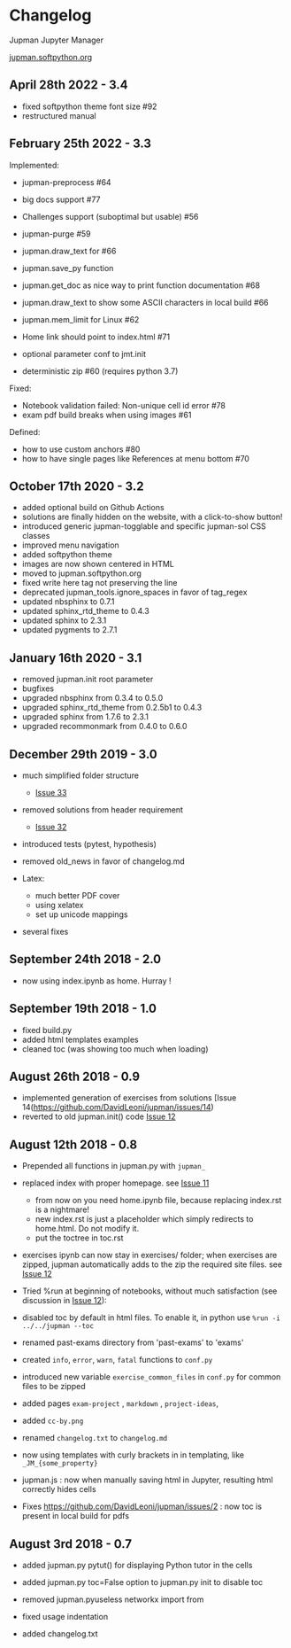 
# Changelog

Jupman Jupyter Manager 

[jupman.softpython.org](https://jupman.softpython.org)

## April 28th 2022 - 3.4

- fixed softpython theme font size #92
- restructured manual

## February 25th 2022 - 3.3

Implemented: 

- jupman-preprocess #64 
- big docs support #77
- Challenges support (suboptimal but usable) #56 
- jupman-purge #59
- jupman.draw_text for #66
- jupman.save_py function
- jupman.get_doc as nice way to print function documentation #68 
- jupman.draw_text to show some ASCII characters in local build #66 
- jupman.mem_limit for Linux #62 

- Home link should point to index.html #71 
- optional parameter conf to jmt.init
- deterministic zip #60 (requires python 3.7)

Fixed:

- Notebook validation failed: Non-unique cell id error #78 
- exam pdf build breaks when using images #61 

Defined:

- how to use custom anchors #80 
- how to have single pages like References at menu bottom #70 


## October 17th 2020 - 3.2

- added optional build on Github Actions
- solutions are finally hidden on the website, with a click-to-show button!
- introduced generic jupman-togglable and specific jupman-sol CSS classes
- improved menu navigation
- added softpython theme
- images are now shown centered in HTML
- moved to jupman.softpython.org
- fixed write here tag not preserving the line
- deprecated jupman_tools.ignore_spaces in favor of tag_regex
- updated nbsphinx to 0.7.1
- updated sphinx_rtd_theme to 0.4.3
- updated sphinx to 2.3.1
- updated pygments to 2.7.1

## January 16th 2020 - 3.1

- removed jupman.init root parameter
- bugfixes
- upgraded nbsphinx from 0.3.4 to 0.5.0
- upgraded sphinx_rtd_theme from 0.2.5b1 to 0.4.3
- upgraded sphinx from 1.7.6 to 2.3.1
- upgraded recommonmark from 0.4.0 to 0.6.0

## December 29th 2019 - 3.0

- much simplified folder structure 
  - [Issue 33](https://github.com/DavidLeoni/jupman/issues/33)

- removed solutions from header requirement 
  - [Issue 32](https://github.com/DavidLeoni/jupman/issues/32)

- introduced tests (pytest, hypothesis)
- removed old_news in favor of changelog.md
- Latex:
    - much better PDF cover
    - using xelatex
    - set up unicode mappings
- several fixes

## September 24th 2018 - 2.0

- now using index.ipynb as home. Hurray !

## September 19th 2018 - 1.0

- fixed build.py
- added html templates examples
- cleaned toc (was showing too much when loading)


## August 26th 2018 - 0.9

- implemented generation of exercises from solutions
  [Issue 14(https://github.com/DavidLeoni/jupman/issues/14)
- reverted to old jupman.init() code
  [Issue 12](https://github.com/DavidLeoni/jupman/issues/12)

## August 12th 2018 - 0.8

- Prepended all functions in jupman.py with `jupman_`

- replaced index with proper homepage. 
  see [Issue 11](https://github.com/DavidLeoni/jupman/issues/11)
  
  - from now on you need home.ipynb file, because replacing index.rst is a nightmare! 
  - new index.rst is just a placeholder which simply redirects to home.html. Do not modify it.
  - put the toctree in toc.rst
  
- exercises ipynb can now stay in exercises/ folder; when exercises are zipped,
  jupman automatically adds to the zip the required site files. 
  see [Issue 12](https://github.com/DavidLeoni/jupman/issues/12)
  
- Tried %run at beginning of notebooks, without much satisfaction
  (see discussion in [Issue 12](https://github.com/DavidLeoni/jupman/issues/12)): 
  
- disabled toc by default in html files. To enable it, in python use `%run -i ../../jupman --toc`
- renamed past-exams directory from 'past-exams' to 'exams'
- created `info`, `error`, `warn`, `fatal` functions to `conf.py`
- introduced new variable `exercise_common_files` in `conf.py` for common files to be zipped
- added pages `exam-project` , `markdown` , `project-ideas`, 
- added `cc-by.png`
- renamed `changelog.txt` to `changelog.md`
- now using templates with curly brackets in in templating, like `_JM_{some_property}`
- jupman.js : now when manually saving html in Jupyter, resulting html correctly hides cells
- Fixes https://github.com/DavidLeoni/jupman/issues/2 : 
  now toc is present in local build for pdfs 

## August 3rd 2018 - 0.7

- added jupman.py pytut() for displaying Python tutor in the cells
- added  jupman.py toc=False option to jupman.py init to disable toc
- removed  jupman.pyuseless networkx import from 

- fixed usage indentation
- added changelog.txt

